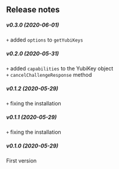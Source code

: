 Release notes
-------------
##### v0.3.0 (2020-06-01)
`+` added `options` to `getYubiKeys`  

##### v0.2.0 (2020-05-31)
`+` added `capabilities` to the YubiKey object  
`+` `cancelChallengeResponse` method  

##### v0.1.2 (2020-05-29)
`+` fixing the installation  

##### v0.1.1 (2020-05-29)
`+` fixing the installation  

##### v0.1.0 (2020-05-29)
First version  
